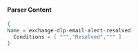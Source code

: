 #### Parser Content
```Java
{
Name = exchange-dlp-email-alert-resolved
  Conditions = [ ""","Resolved",""" ]
}
```